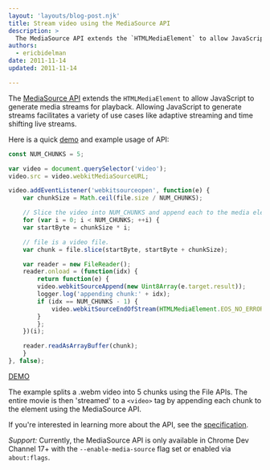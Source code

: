 ```yaml
---
layout: 'layouts/blog-post.njk'
title: Stream video using the MediaSource API
description: >
  The MediaSource API extends the `HTMLMediaElement` to allow JavaScript to generate media streams for playback.
authors:
  - ericbidelman
date: 2011-11-14
updated: 2011-11-14

---
```


The [MediaSource API](https://developer.mozilla.org/docs/Web/API/MediaSource) extends the `HTMLMediaElement` to allow JavaScript to generate media streams for playback. Allowing JavaScript to generate streams facilitates a variety of use cases like adaptive streaming and time shifting live streams.

Here is a quick [demo](http://html5-demos.appspot.com/static/media-source.html) and example usage of API:


```js
const NUM_CHUNKS = 5;

var video = document.querySelector('video');
video.src = video.webkitMediaSourceURL;

video.addEventListener('webkitsourceopen', function(e) {
    var chunkSize = Math.ceil(file.size / NUM_CHUNKS);

    // Slice the video into NUM_CHUNKS and append each to the media element.
    for (var i = 0; i < NUM_CHUNKS; ++i) {
    var startByte = chunkSize * i;

    // file is a video file.
    var chunk = file.slice(startByte, startByte + chunkSize);

    var reader = new FileReader();
    reader.onload = (function(idx) {
        return function(e) {
        video.webkitSourceAppend(new Uint8Array(e.target.result));
        logger.log('appending chunk:' + idx);
        if (idx == NUM_CHUNKS - 1) {
            video.webkitSourceEndOfStream(HTMLMediaElement.EOS_NO_ERROR);
        }
        };
    })(i);

    reader.readAsArrayBuffer(chunk);
    }
}, false);
```

[DEMO](http://html5-demos.appspot.com/static/media-source.html)

The example splits a .webm video into 5 chunks using the File APIs. The entire movie is then 'streamed' to a `<video>` tag by appending each chunk to the element using the MediaSource API.

If you're interested in learning more about the API, see the [specification](http://html5-mediasource-api.googlecode.com/svn/trunk/draft-spec/mediasource-draft-spec.html).

*Support:* Currently, the MediaSource API is only available in Chrome Dev Channel 17+ with the `--enable-media-source` flag set or enabled via `about:flags`.


